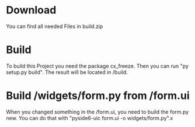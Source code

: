 # Download
You can find all needed Files in build.zip

# Build
To build this Project you need the package cx_freeze.
Then you can run "py setup.py build". The result will be located in /build.  

# Build /widgets/form.py from /form.ui
When you changed something in the /form.ui, you need to build the form.py new.
You can do that with "pyside6-uic form.ui -o widgets/form.py".x